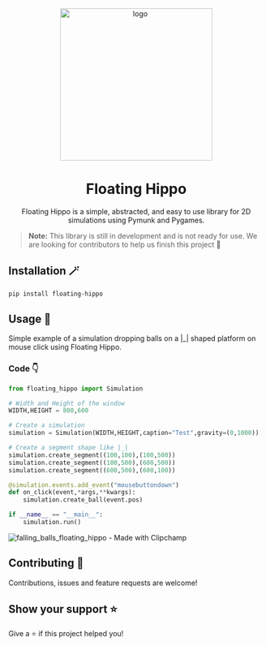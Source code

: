 <div align="center">
    <img src="https://github.com/iamBijoyKar/floating_hippo/assets/85790967/ba8de7a3-e766-404a-9a24-ff413036a411" width="300" alt="logo" />
    <h1> Floating Hippo </h1>
    <p> Floating Hippo is a simple, abstracted, and easy to use library for 2D simulations using Pymunk and Pygames. 
    </p>
</div>

> **Note:** This library is still in development and is not ready for use. We are looking for contributors to help us finish this project 🙂

## Installation 🪄
```bash
pip install floating-hippo
```

## Usage 📖

Simple example of a simulation dropping balls on a |_| shaped platform on mouse click using Floating Hippo.

### Code 👇

```python
from floating_hippo import Simulation

# Width and Height of the window
WIDTH,HEIGHT = 800,600

# Create a simulation
simulation = Simulation(WIDTH,HEIGHT,caption="Test",gravity=(0,1000))

# Create a segment shape like |_|
simulation.create_segment((100,100),(100,500))
simulation.create_segment((100,500),(600,500))
simulation.create_segment((600,500),(600,100))

@simulation.events.add_event("mousebuttondown")
def on_click(event,*args,**kwargs):
    simulation.create_ball(event.pos)

if __name__ == "__main__":
    simulation.run()
```
![falling_balls_floating_hippo - Made with Clipchamp](https://github.com/iamBijoyKar/floating_hippo/assets/85790967/17dcbfbb-4874-4124-8be4-cf22722edea3)


## Contributing 🤝

Contributions, issues and feature requests are welcome! 


## Show your support ⭐️

Give a ⭐️ if this project helped you!
